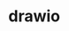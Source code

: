 

# drawio

<object data="https://github.com/domon80501/drawio/blob/master/test.svg" type=""></object>

